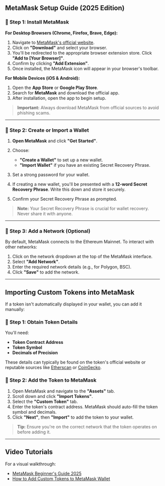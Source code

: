 ## MetaMask Setup Guide (2025 Edition)

### 🔹 Step 1: Install MetaMask

**For Desktop Browsers (Chrome, Firefox, Brave, Edge):**

1. Navigate to [MetaMask's official website](https://metamask.io/).
2. Click on **"Download"** and select your browser.
3. You'll be redirected to the appropriate browser extension store. Click **"Add to \[Your Browser]"**.
4. Confirm by clicking **"Add Extension"**.
5. Once installed, the MetaMask icon will appear in your browser's toolbar.

**For Mobile Devices (iOS & Android):**

1. Open the **App Store** or **Google Play Store**.
2. Search for **MetaMask** and download the official app.
3. After installation, open the app to begin setup.

> **Important:** Always download MetaMask from official sources to avoid phishing scams.

---

### 🔹 Step 2: Create or Import a Wallet

1. **Open MetaMask** and click **"Get Started"**.
2. Choose:

   * **"Create a Wallet"** to set up a new wallet.
   * **"Import Wallet"** if you have an existing Secret Recovery Phrase.
3. Set a strong password for your wallet.
4. If creating a new wallet, you'll be presented with a **12-word Secret Recovery Phrase**. Write this down and store it securely.
5. Confirm your Secret Recovery Phrase as prompted.

> **Note:** Your Secret Recovery Phrase is crucial for wallet recovery. Never share it with anyone.

---

### 🔹 Step 3: Add a Network (Optional)

By default, MetaMask connects to the Ethereum Mainnet. To interact with other networks:

1. Click on the network dropdown at the top of the MetaMask interface.
2. Select **"Add Network"**.
3. Enter the required network details (e.g., for Polygon, BSC).
4. Click **"Save"** to add the network.

---

## Importing Custom Tokens into MetaMask

If a token isn't automatically displayed in your wallet, you can add it manually:

### 🔹 Step 1: Obtain Token Details

You'll need:

* **Token Contract Address**
* **Token Symbol**
* **Decimals of Precision**

These details can typically be found on the token's official website or reputable sources like [Etherscan](https://etherscan.io/) or [CoinGecko](https://www.coingecko.com/).

### 🔹 Step 2: Add the Token to MetaMask

1. Open MetaMask and navigate to the **"Assets"** tab.
2. Scroll down and click **"Import Tokens"**.
3. Select the **"Custom Token"** tab.
4. Enter the token's contract address. MetaMask should auto-fill the token symbol and decimals.
5. Click **"Next"**, then **"Import"** to add the token to your wallet.

> **Tip:** Ensure you're on the correct network that the token operates on before adding it.

---

## Video Tutorials

For a visual walkthrough:

* [MetaMask Beginner's Guide 2025](https://www.youtube.com/watch?v=mCj7ZCFAjVQ)
* [How to Add Custom Tokens to MetaMask Wallet](https://www.youtube.com/watch?v=qCchRKEVDU4)